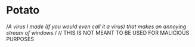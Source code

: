 # Potato
/*A virus I made (If you would even call it a virus) that makes an annoying stream of windows.*/
// THIS IS NOT MEANT TO BE USED FOR MALICIOUS PURPOSES